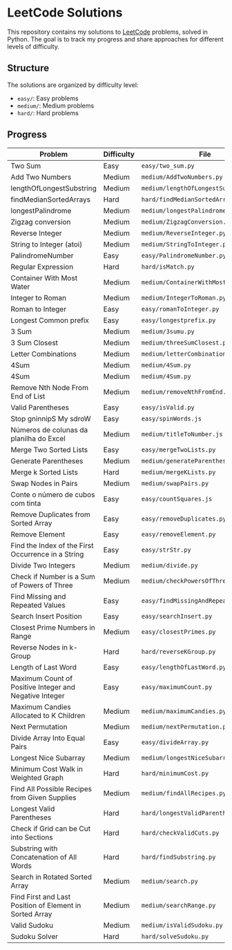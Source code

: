 # LeetCode Solutions

This repository contains my solutions to [LeetCode](https://leetcode.com/) problems, solved in Python. The goal is to track my progress and share approaches for different levels of difficulty.

## Structure

The solutions are organized by difficulty level:

- `easy/`: Easy problems
- `medium/`: Medium problems
- `hard/`: Hard problems

## Progress

| Problem                                                 | Difficulty | File                                   |
| ------------------------------------------------------- | ---------- | -------------------------------------- |
| Two Sum                                                 | Easy       | `easy/two_sum.py`                      |
| Add Two Numbers                                         | Medium     | `medium/AddTwoNumbers.py`              |
| lengthOfLongestSubstring                                | Medium     | `medium/lengthOfLongestSubstring.py`   |
| findMedianSortedArrays                                  | Hard       | `hard/findMedianSortedArrays.py`       |
| longestPalindrome                                       | Medium     | `medium/longestPalindrome.py`          |
| Zigzag conversion                                       | Medium     | `medium/ZigzagConversion.py`           |
| Reverse Integer                                         | Medium     | `medium/ReverseInteger.py  `           |
| String to Integer (atoi)                                | Medium     | `medium/StringToInteger.py  `          |
| PalindromeNumber                                        | Easy       | `easy/PalindromeNumber.py  `           |
| Regular Expression                                      | Hard       | `hard/isMatch.py  `                    |
| Container With Most Water                               | Medium     | `medium/ContainerWithMostWater.py  `   |
| Integer to Roman                                        | Medium     | `medium/IntegerToRoman.py  `           |
| Roman to Integer                                        | Easy       | `easy/romanToInteger.py  `             |
| Longest Common prefix                                   | Easy       | `easy/longestprefix.py  `              |
| 3 Sum                                                   | Medium     | `medium/3sumu.py  `                    |
| 3 Sum Closest                                           | Medium     | `medium/threeSumClosest.py  `          |
| Letter Combinations                                     | Medium     | `medium/letterCombinations.py  `       |
| 4Sum                                                    | Medium     | `medium/4Sum.py  `                     |
| 4Sum                                                    | Medium     | `medium/4Sum.py  `                     |
| Remove Nth Node From End of List                        | Medium     | `medium/removeNthFromEnd.py  `         |
| Valid Parentheses                                       | Easy       | `easy/isValid.py  `                    |
| Stop gninnipS My sdroW                                  | Easy       | `easy/spinWords.js  `                  |
| Números de colunas da planilha do Excel                 | Medium     | `medium/titleToNumber.js`              |
| Merge Two Sorted Lists                                  | Easy       | `easy/mergeTwoLists.py`                |
| Generate Parentheses                                    | Medium     | `medium/generateParenthesis.py`        |
| Merge k Sorted Lists                                    | Hard       | `medium/mergeKLists.py`                |
| Swap Nodes in Pairs                                     | Medium     | `medium/swapPairs.py`                  |
| Conte o número de cubos com tinta                       | Easy       | `easy/countSquares.js`                 |
| Remove Duplicates from Sorted Array                     | Easy       | `easy/removeDuplicates.py`             |
| Remove Element                                          | Easy       | `easy/removeElement.py`                |
| Find the Index of the First Occurrence in a String      | Easy       | `easy/strStr.py`                       |
| Divide Two Integers                                     | Medium     | `medium/divide.py`                     |
| Check if Number is a Sum of Powers of Three             | Medium     | `medium/checkPowersOfThree.py`         |
| Find Missing and Repeated Values                        | Easy       | `easy/findMissingAndRepeatedValues.py` |
| Search Insert Position                                  | Easy       | `easy/searchInsert.py`                 |
| Closest Prime Numbers in Range                          | Medium     | `easy/closestPrimes.py`                |
| Reverse Nodes in k-Group                                | Hard       | `hard/reverseKGroup.py`                |
| Length of Last Word                                     | Easy       | `easy/lengthOfLastWord.py`             |
| Maximum Count of Positive Integer and Negative Integer  | Easy       | `easy/maximumCount.py`                 |
| Maximum Candies Allocated to K Children                 | Medium     | `medium/maximumCandies.py`             |
| Next Permutation                                        | Medium     | `medium/nextPermutation.py`            |
| Divide Array Into Equal Pairs                           | Easy       | `easy/divideArray.py`                  |
| Longest Nice Subarray                                   | Medium     | `medium/longestNiceSubarray.py`        |
| Minimum Cost Walk in Weighted Graph                     | Hard       | `hard/minimumCost.py`                  |
| Find All Possible Recipes from Given Supplies           | Medium     | `medium/findAllRecipes.py`             |
| Longest Valid Parentheses                               | Hard       | `hard/longestValidParentheses.py`      |
| Check if Grid can be Cut into Sections                  | Hard       | `hard/checkValidCuts.py`               |
| Substring with Concatenation of All Words               | Hard       | `hard/findSubstring.py`                |
| Search in Rotated Sorted Array                          | Medium     | `medium/search.py`                     |
| Find First and Last Position of Element in Sorted Array | Medium     | `medium/searchRange.py`                |
| Valid Sudoku                                            | Medium     | `medium/isValidSudoku.py`              |
| Sudoku Solver                                           | Hard       | `hard/solveSudoku.py`                  |

